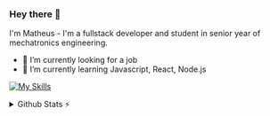 ### Hey there 👋
 I'm Matheus - I'm a fullstack developer and student in senior year of mechatronics engineering.
 
- 🔭 I’m currently looking for a job
- 🌱 I’m currently learning Javascript, React, Node.js

[![My Skills](https://skillicons.dev/icons?i=js,html,css,react,nodejs)](https://skillicons.dev)

<details>
  <summary>Github Stats ⚡</summary>
 
<a href="#">![Top Langs](https://github-readme-stats.vercel.app/api/top-langs/?username=M-Zweibrucker&layout=compact&theme=blueberry&count_private=true&hide_border=true)</a>

</details>
